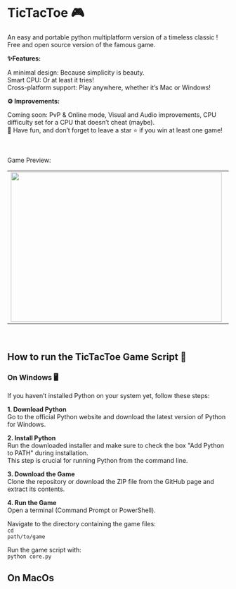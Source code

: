# TicTacToe 🎮
<p> An easy and portable python multiplatform version of a timeless classic ! <br> Free and open source version of the famous game.<br></p>

<p><b>✨Features:</b></p>
<p>A minimal design: Because simplicity is beauty.<br>
Smart CPU: Or at least it tries!<br>
Cross-platform support: Play anywhere, whether it’s Mac or Windows!<br></p>

<p><b>⚙️ Improvements:</b></p>
<p>Coming soon: PvP & Online mode, Visual and Audio improvements, CPU difficulty set for a CPU that doesn’t cheat (maybe). <br>
👾 Have fun, and don’t forget to leave a star ⭐️ if you win at least one game!</p>
<br>

<h7>Game Preview:</h7>
<table> 
  <tr> 
    <td><img src="https://i.ibb.co/6BtrGS9/image1.png" width="480" height="340"></td> 
    <td><img src="https://i.ibb.co/PmCTys5/image3.png" width="480" height="340"></td> 
  </tr> 
</table> 
<br>


## How to run the TicTacToe Game Script 🚀

<h3>On Windows 🖥️</h3>
<p>If you haven’t installed Python on your system yet, follow these steps:</p>

<p><b>1. Download Python</b><br>
Go to the official Python website and download the latest version of Python for Windows.</p>

<p><b>2. Install Python</b><br>
Run the downloaded installer and make sure to check the box "Add Python to PATH" during installation. <br> 
This step is crucial for running Python from the command line.</p>
 
<p><b>3. Download the Game</b><br>
Clone the repository or download the ZIP file from the GitHub page and extract its contents.</p>

<p><b>4. Run the Game</b><br>
Open a terminal (Command Prompt or PowerShell).<br>

  Navigate to the directory containing the game files:<br>
  <code>cd path/to/game</code><br>

  Run the game script with:<br>
  <code>python core.py</code></p>

## On MacOs
